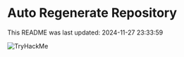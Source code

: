 # Auto Regenerate Repository

This README was last updated: 2024-11-27 23:33:59

 ![TryHackMe](https://tryhackme.com/badge/533634)